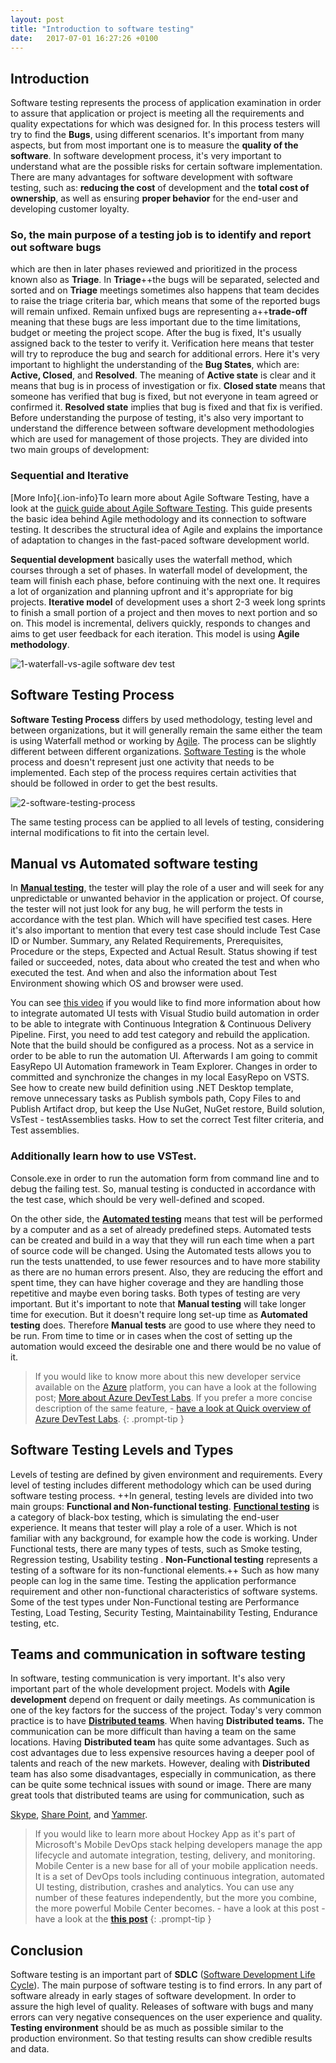 ```yaml
---
layout: post
title: "Introduction to software testing"
date:   2017-07-01 16:27:26 +0100
---
```


## Introduction 

Software testing represents the process of application examination in order to assure that application or project is meeting all the requirements and quality expectations for which was designed for. In this process testers will try to find the **Bugs**, using different scenarios. It\'s important from many aspects, but from most important one is to measure the **quality of the software**. In software development process, it\'s very important to understand what are the possible risks for certain software implementation. There are many advantages for software development with software testing, such as: **reducing the cost** of development and the **total cost of ownership**, as well as ensuring **proper behavior** for the end-user and developing customer loyalty.

### So, the main purpose of a testing job is **to identify and report out software bugs**

which are then in later phases reviewed and prioritized in the process known also as **Triage**. In **Triage**++the bugs will be separated, selected and sorted and on **Triage** meetings sometimes also happens that team decides to raise the triage criteria bar, which means that some of the reported bugs will remain unfixed. Remain unfixed bugs are representing a++**trade-off** meaning that these bugs are less important due to the time limitations, budget or meeting the project scope. After the bug is fixed, It\'s usually assigned back to the tester to verify it. Verification here means that tester will try to reproduce the bug and search for additional errors. Here it\'s very important to highlight the understanding of the **Bug States**, which are: **Active, Closed**, and **Resolved**. The meaning of **Active state** is clear and it means that bug is in process of investigation or fix. **Closed state** means that someone has verified that bug is fixed, but not everyone in team agreed or confirmed it. **Resolved state** implies that bug is fixed and that fix is verified. Before understanding the purpose of testing, it\'s also very important to understand the difference between software development methodologies which are used for management of those projects. They are divided into two main groups of development:

### Sequential and Iterative

[More Info]{.ion-info}To learn more about Agile Software Testing, have a look at the [quick guide about Agile Software Testing](https://mohamedradwan-devops.github.io/posts/published-a-quick-guide-about-agile-software-testing/). This guide presents the basic idea behind Agile methodology and its connection to software testing. It describes the structural idea of Agile and explains the importance of adaptation to changes in the fast-paced software development world.

**Sequential development** basically uses the waterfall method, which courses through a set of phases. In waterfall model of development, the team will finish each phase, before continuing with the next one. It requires a lot of organization and planning upfront and it\'s appropriate for big projects. **Iterative model** of development uses a short 2-3 week long sprints to finish a small portion of a project and then moves to next portion and so on. This model is incremental, delivers quickly, responds to changes and aims to get user feedback for each iteration. This model is using **Agile methodology**. 

![1-waterfall-vs-agile software dev test](/assets/img/2016/12/1-Waterfall-vs-Agile-1-1.jpg "1-waterfall-vs-agile software dev test")

## Software Testing Process

**Software Testing Process** differs by used methodology, testing level and between organizations, but it will generally remain the same either the team is using Waterfall method or working by [Agile](http://agilemanifesto.org/). The process can be slightly different between different organizations. [Software Testing](https://msdn.microsoft.com/en-us/library/cc188960.aspx) is the whole process and doesn\'t represent just one activity that needs to be implemented. Each step of the process requires certain activities that should be followed in order to get the best results. 

![2-software-testing-process](/assets/img/2016/12/2-Software-Testing-Process.png "2-software-testing-process")

The same testing process can be applied to all levels of testing, considering internal modifications to fit into the certain level.

## Manual vs Automated software testing

In [**Manual testing**](https://msdn.microsoft.com/en-us/library/dd380763(v=vs.110).aspx), the tester will play the role of a user and will seek for any unpredictable or unwanted behavior in the application or project. Of course, the tester will not just look for any bug, he will perform the tests in accordance with the test plan. Which will have specified test cases. Here it\'s also important to mention that every test case should include Test Case ID or Number. Summary, any Related Requirements, Prerequisites, Procedure or the steps, Expected and Actual Result. Status showing if test failed or succeeded, notes, data about who created the test and when who executed the test. And when and also the information about Test Environment showing which OS and browser were used.

You can see [this video](https://www.youtube.com/watch?v=tfWCYXxeTmc) if you would like to find more information about how to integrate automated UI tests with Visual Studio build automation in order to be able to integrate with Continuous Integration & Continuous Delivery Pipeline. First, you need to add test category and rebuild the application. Note that the build should be configured as a process. Not as a service in order to be able to run the automation UI. Afterwards I am going to commit EasyRepo UI Automation framework in Team Explorer. Changes in order to committed and synchronize the changes in my local EasyRepo on VSTS. See how to create new build definition using .NET Desktop template, remove unnecessary tasks as Publish symbols path, Copy Files to and Publish Artifact drop, but keep the Use NuGet, NuGet restore, Build solution, VsTest - testAssemblies tasks. How to set the correct Test filter criteria, and Test assemblies.

### Additionally learn how to use VSTest. 

Console.exe in order to run the automation form from command line and to debug the failing test. So, manual testing is conducted in accordance with the test case, which should be very well-defined and scoped.

On the other side, the [**Automated testing**](https://msdn.microsoft.com/en-us/library/dd380755(v=vs.110).aspx) means that test will be performed by a computer and as a set of already predefined steps. Automated tests can be created and build in a way that they will run each time when a part of source code will be changed. Using the Automated tests allows you to run the tests unattended, to use fewer resources and to have more stability as there are no human errors present. Also, they are reducing the effort and spent time, they can have higher coverage and they are handling those repetitive and maybe even boring tasks. Both types of testing are very important. But it\'s important to note that **Manual testing** will take longer time for execution. But it doesn\'t require long set-up time as **Automated testing** does. Therefore **Manual tests** are good to use where they need to be run. From time to time or in cases when the cost of setting up the automation would exceed the desirable one and there would be no value of it.

>If you would like to know more about this new developer service available on the [Azure](https://azure.microsoft.com/en-gb/) platform, you can have a look at the following post; [More about Azure DevTest Labs](https://mohamedradwan-devops.github.io/posts/more-about-azure-devtest-labs/). If you prefer a more concise description of the same feature, - [have a look at Quick overview of Azure DevTest Labs](https://mohamedradwan-devops.github.io/posts/quick-overview-of-azure-devtest-labs/).
{: .prompt-tip }

## Software Testing Levels and Types

Levels of testing are defined by given environment and requirements. Every level of testing includes different methodology which can be used during software testing process. ++In general, testing levels are divided into two main groups: **Functional and Non-functional testing**. [**Functional testing**](https://msdn.microsoft.com/en-us/library/ee290766(v=bts.10).aspx) is a category of black-box testing, which is simulating the end-user experience. It means that tester will play a role of a user. Which is not familiar with any background, for example how the code is working. Under Functional tests, there are many types of tests, such as Smoke testing, Regression testing, Usability testing . **Non-Functional testing** represents a testing of a software for its non-functional elements.++ Such as how many people can log in the same time. Testing the application performance requirement and other non-functional characteristics of software systems. Some of the test types under Non-Functional testing are Performance Testing, Load Testing, Security Testing, Maintainability Testing, Endurance testing, etc.

## Teams and communication in software testing

In software, testing communication is very important. It\'s also very important part of the whole development project. Models with **Agile development** depend on frequent or daily meetings. As communication is one of the key factors for the success of the project. Today\'s very common practice is to have [**Distributed teams**](https://msdn.microsoft.com/en-us/library/jj620910(v=vs.120).aspx). When having **Distributed teams.** The communication can be more difficult than having a team on the same locations. Having **Distributed team** has quite some advantages. Such as cost advantages due to less expensive resources having a deeper pool of talents and reach of the new markets. However, dealing with **Distributed** team has also some disadvantages, especially in communication, as there can be quite some technical issues with sound or image. There are many great tools that distributed teams are using for communication, such as

[Skype](https://www.skype.com/en/), 
[Share Point](https://products.office.com/en-us/sharepoint/collaboration), and 
[Yammer](https://www.yammer.com/).

>If you would like to learn more about Hockey App as it\'s part of Microsoft\'s Mobile DevOps stack helping developers manage the app lifecycle and automate integration, testing, delivery, and monitoring. Mobile Center is a new base for all of your mobile application needs. It is a set of DevOps tools including continuous integration, automated UI testing, distribution, crashes and analytics. You can use any number of these features independently, but the more you combine, the more powerful Mobile Center becomes. - have a look at this post - have a look at the [**this post**](%20https://mohamedradwan-devops.github.io/posts/the-next-generation-of-hockey-app-visual-studio-mobile-center-now-visual-studio-app-center/)
{: .prompt-tip }

## Conclusion

Software testing is an important part of **SDLC** ([Software Development Life Cycle](https://msdn.microsoft.com/en-us/library/jj159342.aspx)). The main purpose of software testing is to find errors. In any part of software already in early stages of software development. In order to assure the high level of quality. Releases of software with bugs and many errors can very negative consequences on the user experience and quality. **Testing environment** should be as much as possible similar to the production environment. So that testing results can show credible results and data.
